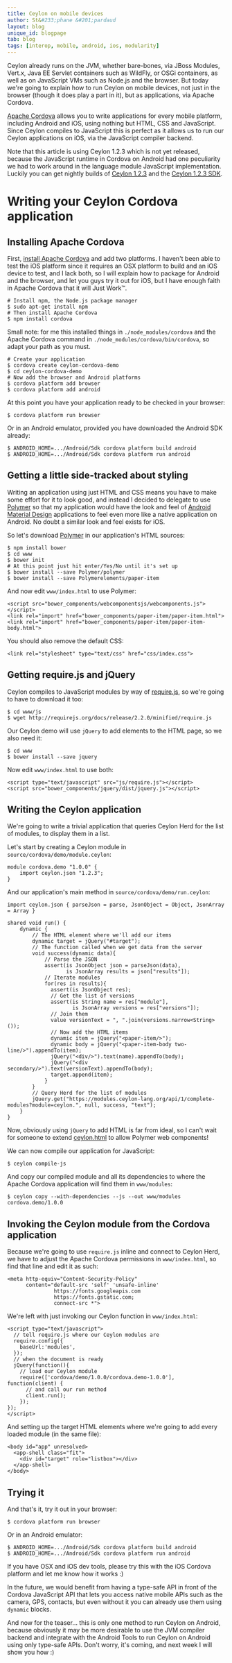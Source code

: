 ```yaml
---
title: Ceylon on mobile devices
author: St&#233;phane &#201;pardaud
layout: blog
unique_id: blogpage
tab: blog
tags: [interop, mobile, android, ios, modularity]
---
```


Ceylon already runs on the JVM, whether bare-bones, via JBoss Modules, Vert.x, Java EE Servlet
containers such as WildFly, or OSGi containers, as well as on JavaScript VMs such as Node.js
and the browser. But today we're going to explain how to run Ceylon on mobile devices, not just
in the browser (though it does play a part in it), but as applications, via Apache Cordova.

[Apache Cordova](https://cordova.apache.org) allows you to write applications for every mobile
platform, including Android and iOS, using nothing but HTML, CSS and JavaScript. Since Ceylon
compiles to JavaScript this is perfect as it allows us to run our Ceylon applications on iOS,
via the JavaScript compiler backend.

Note that this article is using Ceylon 1.2.3 which is not yet released, because the JavaScript
runtime in Cordova on Android had one peculiarity we had to work around in the language module
JavaScript implementation. Luckily you can get nightly builds of 
[Ceylon 1.2.3](https://ci-ceylon.rhcloud.com/job/ceylon-distribution/) and the 
[Ceylon 1.2.3 SDK](https://ci-ceylon.rhcloud.com/job/ceylon-sdk/lastSuccessfulBuild/artifact/). 

# Writing your Ceylon Cordova application

## Installing Apache Cordova

First, [install Apache Cordova](https://cordova.apache.org/#getstarted) and add two platforms.
I haven't been able to test the iOS platform since it requires an OSX platform to build and
an iOS device to test, and I lack both, so I will explain how to package for Android and the
browser, and let you guys try it out for iOS, but I have enough faith in Apache Cordova that
it will Just Work™.

<!-- try: -->
<!-- lang: bash -->
    # Install npm, the Node.js package manager
    $ sudo apt-get install npm
    # Then install Apache Cordova
    $ npm install cordova

Small note: for me this installed things in `./node_modules/cordova` and the Apache Cordova
command in `./node_modules/cordova/bin/cordova`, so adapt your path as you must.

<!-- try: -->
<!-- lang: bash -->
    # Create your application
    $ cordova create ceylon-cordova-demo
    $ cd ceylon-cordova-demo
    # Now add the browser and Android platforms
    $ cordova platform add browser
    $ cordova platform add android

At this point you have your application ready to be checked in your browser:

<!-- try: -->
<!-- lang: bash -->
    $ cordova platform run browser

Or in an Android emulator, provided you have downloaded the Android SDK already:

<!-- try: -->
<!-- lang: bash -->
    $ ANDROID_HOME=.../Android/Sdk cordova platform build android
    $ ANDROID_HOME=.../Android/Sdk cordova platform run android

## Getting a little side-tracked about styling

Writing an application using just HTML and CSS means you have to make some effort for
it to look good, and instead I decided to delegate to use [Polymer](https://www.polymer-project.org)
so that my application would have the look and feel of 
[Android Material Design](https://www.google.com/design/spec/material-design/introduction.html) applications
to feel even more like a native application on Android. No doubt a similar look and feel exists for iOS.

So let's download [Polymer](https://www.polymer-project.org/1.0/docs/start/getting-the-code.html) in our
application's HTML sources:

<!-- try: -->
<!-- lang: bash -->
    $ npm install bower
    $ cd www
    $ bower init
    # At this point just hit enter/Yes/No until it's set up 
    $ bower install --save Polymer/polymer
    $ bower install --save Polymerelements/paper-item

And now edit `www/index.html` to use Polymer:

<!-- try: -->
<!-- lang: html -->
    <script src="bower_components/webcomponentsjs/webcomponents.js"></script>
    <link rel="import" href="bower_components/paper-item/paper-item.html">
    <link rel="import" href="bower_components/paper-item/paper-item-body.html">

You should also remove the default CSS:

<!-- try: -->
<!-- lang: html -->
    <link rel="stylesheet" type="text/css" href="css/index.css">

## Getting require.js and jQuery

Ceylon compiles to JavaScript modules by way of [require.js](http://requirejs.org), so we're going to
have to download it too:

<!-- try: -->
<!-- lang: bash -->
    $ cd www/js
    $ wget http://requirejs.org/docs/release/2.2.0/minified/require.js

Our Ceylon demo will use `jQuery` to add elements to the HTML page, so we also need it:

<!-- try: -->
<!-- lang: bash -->
    $ cd www
    $ bower install --save jquery

Now edit `www/index.html` to use both:

<!-- try: -->
<!-- lang: html -->
    <script type="text/javascript" src="js/require.js"></script>
    <script src="bower_components/jquery/dist/jquery.js"></script>

## Writing the Ceylon application

We're going to write a trivial application that queries Ceylon Herd for the list of modules, to display them
in a list.

Let's start by creating a Ceylon module in `source/cordova/demo/module.ceylon`:

<!-- try: -->
    module cordova.demo "1.0.0" {
        import ceylon.json "1.2.3";
    }

And our application's main method in `source/cordova/demo/run.ceylon`:

<!-- try: -->
    import ceylon.json { parseJson = parse, JsonObject = Object, JsonArray = Array }
    
    shared void run() {
        dynamic {
            // The HTML element where we'll add our items
            dynamic target = jQuery("#target");
            // The function called when we get data from the server
            void success(dynamic data){
                // Parse the JSON
                assert(is JsonObject json = parseJson(data),
                       is JsonArray results = json["results"]);
                // Iterate modules
                for(res in results){
                  assert(is JsonObject res);
                  // Get the list of versions
                  assert(is String name = res["module"],
                         is JsonArray versions = res["versions"]);
                  // Join them
                  value versionText = ", ".join(versions.narrow<String>());
                  // Now add the HTML items
                  dynamic item = jQuery("<paper-item/>");
                  dynamic body = jQuery("<paper-item-body two-line/>").appendTo(item);
                  jQuery("<div/>").text(name).appendTo(body);
                  jQuery("<div secondary/>").text(versionText).appendTo(body);
                  target.append(item);
                }
            }
            // Query Herd for the list of modules
            jQuery.get("https://modules.ceylon-lang.org/api/1/complete-modules?module=ceylon.", null, success, "text");
        }
    }

Now, obviously using `jQuery` to add HTML is far from ideal, so I can't wait for someone to
extend [ceylon.html](https://herd.ceylon-lang.org/modules/ceylon.html) to allow Polymer web
components!

We can now compile our application for JavaScript:

<!-- try: -->
<!-- lang: bash -->
    $ ceylon compile-js

And copy our compiled module and all its dependencies to where the Apache Cordova application
will find them in `www/modules`:

<!-- try: -->
<!-- lang: bash -->
    $ ceylon copy --with-dependencies --js --out www/modules cordova.demo/1.0.0

## Invoking the Ceylon module from the Cordova application

Because we're going to use `require.js` inline and connect to Ceylon Herd, we have to adjust the Apache
Cordova permissions in `www/index.html`, so find that line and edit it as such:

<!-- try: -->
<!-- lang: html -->
    <meta http-equiv="Content-Security-Policy" 
          content="default-src 'self' 'unsafe-inline' 
                   https://fonts.googleapis.com
                   https://fonts.gstatic.com;
                   connect-src *">

We're left with just invoking our Ceylon function in `www/index.html`:

<!-- try: -->
<!-- lang: html -->
    <script type="text/javascript">
      // tell require.js where our Ceylon modules are 
      require.config({
        baseUrl:'modules',
      });
      // when the document is ready
      jQuery(function(){
        // load our Ceylon module
        require(['cordova/demo/1.0.0/cordova.demo-1.0.0'], function(client) {
          // and call our run method
          client.run();
        });
    });
    </script>

And setting up the target HTML elements where we're going to add every loaded module (in
the same file):

<!-- try: -->
<!-- lang: html -->
    <body id="app" unresolved>
      <app-shell class="fit">
        <div id="target" role="listbox"></div>
      </app-shell>
    </body>

## Trying it

And that's it, try it out in your browser:

<!-- try: -->
<!-- lang: bash -->
    $ cordova platform run browser
Or in an Android emulator:

<!-- try: -->
<!-- lang: bash -->
    $ ANDROID_HOME=.../Android/Sdk cordova platform build android
    $ ANDROID_HOME=.../Android/Sdk cordova platform run android

If you have OSX and iOS dev tools, please try this with the iOS Cordova platform and let
me know how it works :)

In the future, we would benefit from having a type-safe API in front of the Cordova JavaScript
API that lets you access native mobile APIs such as the camera, GPS, contacts, but even without
it you can already use them using `dynamic` blocks.

And now for the teaser… this is only one method to run Ceylon on Android, because obviously it
may be more desirable to use the JVM compiler backend and integrate with the Android Tools to
run Ceylon on Android using only type-safe APIs. Don't worry, it's coming, and next week I will
show you how :)

